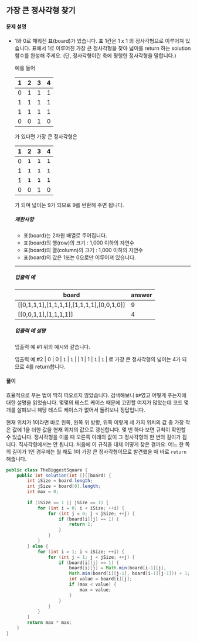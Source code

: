 ## 가장 큰 정사각형 찾기

#### 문제 설명

- 1와 0로 채워진 표(board)가 있습니다. 표 1칸은 1 x 1 의 정사각형으로 이루어져 있습니다. 표에서 1로 이루어진 가장 큰 정사각형을 찾아 넓이를 return 하는 solution 함수를 완성해 주세요. (단, 정사각형이란 축에 평행한 정사각형을 말합니다.)

  예를 들어

  |  1   |  2   |  3   |  4   |
  | :--: | :--: | :--: | :--: |
  |  0   |  1   |  1   |  1   |
  |  1   |  1   |  1   |  1   |
  |  1   |  1   |  1   |  1   |
  |  0   |  0   |  1   |  0   |

  가 있다면 가장 큰 정사각형은

  |  1   |    2    |    3    |    4    |
  | :--: | :-----: | :-----: | :-----: |
  |  0   | **`1`** | **`1`** | **`1`** |
  |  1   | **`1`** | **`1`** | **`1`** |
  |  1   | **`1`** | **`1`** | **`1`** |
  |  0   |    0    |    1    |    0    |

  가 되며 넓이는 9가 되므로 9를 반환해 주면 됩니다.

  ##### 제한사항

  - 표(board)는 2차원 배열로 주어집니다.
  - 표(board)의 행(row)의 크기 : 1,000 이하의 자연수
  - 표(board)의 열(column)의 크기 : 1,000 이하의 자연수
  - 표(board)의 값은 1또는 0으로만 이루어져 있습니다.

  ------

  ##### 입출력 예

  | board                                     | answer |
  | ----------------------------------------- | ------ |
  | [[0,1,1,1],[1,1,1,1],[1,1,1,1],[0,0,1,0]] | 9      |
  | [[0,0,1,1],[1,1,1,1]]                     | 4      |

  ##### 입출력 예 설명

  입출력 예 #1
  위의 예시와 같습니다.

  입출력 예 #2
  | 0 | 0 | `1` | `1` |
  | 1 | 1 | `1` | `1` |
  로 가장 큰 정사각형의 넓이는 4가 되므로 4를 return합니다.

#### 풀이

효율적으로 푸는 법이 딱히 떠오르지 않았습니다. 검색해보니 `DP`였고 어떻게 푸는지에 대한 설명을 읽었습니다. 몇몇의 테스트 케이스 때문에 고민할 여지가 많았는데 코드 몇 개를 살펴보니 해당 테스트 케이스가 없어서 돌려보니 정답입니다.

현재 위치가 1이라면 바로 왼쪽, 왼쪽 위 방향, 위쪽 이렇게 세 가지 위치의 값 중 가장 작은 값에 1을 더한 값을 현재 위치의 값으로 갱신합니다. 몇 번 하다 보면 규칙이 확인할 수 있습니다. 정사각형을 이룰 때 오른쪽 아래의 값이 그 정사각형의 한 변의 길이가 됩니다. 직사각형에서는 안 됩니다. 처음에 이 규칙을 대체 어떻게 찾은 걸까요. 어느 한 쪽의 길이가 1인 경우에는 뭘 해도 1이 가장 큰 정사각형이므로 발견했을 때 바로 `return`해줍니다.

```java
public class TheBiggestSquare {
	public int solution(int [][]board) {
        int iSize = board.length;
        int jSize = board[0].length;
        int max = 0;
        
        if (iSize == 1 || jSize == 1) {
        	for (int i = 0; i < iSize; ++i) {
        		for (int j = 0; j < jSize; ++j) {
        			if (board[i][j] == 1) {
        				return 1;
        			}
        		}
        	}
        } else {
            for (int i = 1; i < iSize; ++i) {
            	for (int j = 1; j < jSize; ++j) { 
            		if (board[i][j] == 1) {
                        board[i][j] = Math.min(board[i-1][j], 
                        Math.min(board[i][j-1], board[i-1][j-1])) + 1;
                        int value = board[i][j];
                        if (max < value) {
                			max = value;
                	    }	
            	    }        		
            	}
            }        	
        }
        return max * max;
    }
}
```
